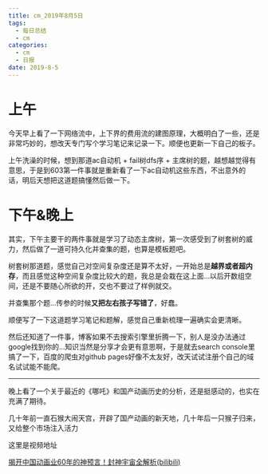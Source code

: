 ```yaml
---
title: cm_2019年8月5日
tags: 
  - 每日总结
  - cm
categories:
  - cm
  - 日报
date: 2019-8-5
---
```


# 上午

今天早上看了一下网络流中，上下界的费用流的建图原理，大概明白了一些，还是非常巧妙的，想改天专门写个学习笔记来记录一下。顺便也更新一下自己的板子。

上午洗澡的时候，想到那道ac自动机 + fail树dfs序 + 主席树的题，越想越觉得有意思，于是到603第一件事就是重新看了一下ac自动机这些东西，不出意外的话，明后天想把这道题搞懂然后做一下。
<!-- more -->
# 下午&晚上

其实，下午主要干的两件事就是学习了动态主席树，第一次感受到了树套树的威力，然后做了一道可持久化并查集的题，也算是模板题吧。

树套树那道题，感觉自己对空间复杂度还是算不太好，一开始总是**越界或者超内存**，而且感觉这种空间复杂度比较大的题，我总是会栽在这上面...以后开数组空间，还是不要随心所欲的开，交也不要过了样例就交。

并查集那个题...传参的时候**又把左右孩子写错了**，好蠢。

顺便写了一下这道题学习笔记和题解，感觉自己重新梳理一遍确实会更清晰。

然后还知道了一件事，博客如果不去搜索引擎里折腾一下，别人是没办法通过google找到你的...知识当然是分享才会更有意思啊，于是就去search console里搞了一下，百度的爬虫对github pages好像不太友好，改天试试注册个自己的域名试试能不能爬。



---



晚上看了一个关于最近的《哪吒》和国产动画历史的分析，还是挺感动的，也实在充满了期待。

几十年前一直石猴大闹天宫，开辟了国产动画的新天地，几十年后一只猴子归来，又给整个市场注入活力

这里是视频地址

[揭开中国动画业60年的神预言！封神宇宙全解析(bilibili)](https://www.bilibili.com/video/av62353199)
